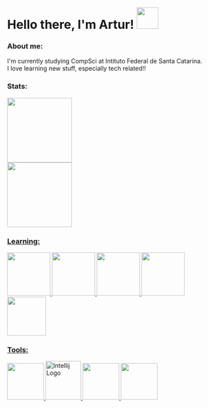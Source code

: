 
# Hello there, I'm Artur! <img src="https://media.tenor.com/JW0XaqKXJfsAAAAi/cat-pixelated.gif" width="50" height="50"/>

### About me:
I'm currently studying CompSci at Intituto Federal de Santa Catarina. </br>
I love learning new stuff, especially tech related!!


### Stats:
<div>
    <a href="https://github.com/Pozzoo">
    <img height="150em" src="https://github-readme-stats-git-masterrstaa-rickstaa.vercel.app/api?username=Pozzoo&show_icons=true&theme=codeSTACKr&include_all_commits=true&count_private=true"/> </br>
    <img height="150em" src="https://github-readme-stats-git-masterrstaa-rickstaa.vercel.app/api/top-langs/?username=Pozzoo&layout=compact&langs_count=7&theme=codeSTACKr"/>
</div>



### Learning:
<div>
    <img src="https://cdn.jsdelivr.net/gh/devicons/devicon/icons/cplusplus/cplusplus-original.svg" height="100" />
    <img src="https://cdn.jsdelivr.net/gh/devicons/devicon/icons/java/java-plain.svg" height="100" /> 
    <img src="https://cdn.jsdelivr.net/gh/devicons/devicon/icons/html5/html5-original-wordmark.svg" height="100"/>
    <img src="https://cdn.jsdelivr.net/gh/devicons/devicon/icons/css3/css3-original-wordmark.svg" height="100" />
    <img src="https://cdn.jsdelivr.net/gh/devicons/devicon/icons/javascript/javascript-original.svg" height="90" />
</div>

### Tools:
<div>
    <img src="https://cdn.jsdelivr.net/gh/devicons/devicon/icons/visualstudio/visualstudio-plain.svg" height="85" />
    <img src="https://img.icons8.com/?size=512&id=61466&format=png" alt="Intellij Logo" width="82" height="90"/>
    <img src="https://cdn.jsdelivr.net/gh/devicons/devicon/icons/git/git-original.svg" height="85" />
    <img src="https://cdn.jsdelivr.net/gh/devicons/devicon/icons/vscode/vscode-original.svg" height="85"/>
</div>
